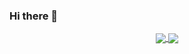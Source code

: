 ### Hi there 👋

<p align="center">
  <a href="https://github.com/mercvre/mercvre">
    <img align="center" src="https://github-readme-stats.vercel.app/api/top-langs/?username=mercvre&theme=swift&layout=compact&hide=javascript,html,css,scss" />
  </a>
  <a href="https://github.com/mercvre/mercvre">
    <img align="center" src="https://github-readme-stats.vercel.app/api?username=mercvre&theme=swift&show_icons=true&hide=prs" />
  </a>
</p>

<!--
**mercvre/mercvre** is a ✨ _special_ ✨ repository because its `README.md` (this file) appears on your GitHub profile.

Here are some ideas to get you started:

- 🔭 I’m currently working on ...
- 🌱 I’m currently learning ...
- 👯 I’m looking to collaborate on ...
- 🤔 I’m looking for help with ...
- 💬 Ask me about ...
- 📫 How to reach me: ...
- 😄 Pronouns: ...
- ⚡ Fun fact: ...
-->
